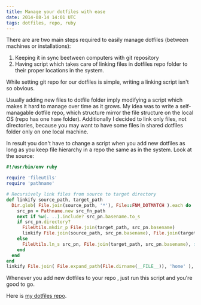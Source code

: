 ```yaml
---
title: Manage your dotfiles with ease
date: 2014-08-14 14:01 UTC
tags: dotfiles, repo, ruby
---
```


There are are two main steps required to easily manage dotfiles (between machines or installations):

1. Keeping it in sync beetween computers with git repository
2. Having script which takes care of linking files in dotfiles repo folder to their proper locations in the system.

While setting git repo for our dotfiles is simple, writing a linking script isn't so obvious.

Usually adding new files to dotfile folder imply modifying a script which makes it hard to manage over time as it grows.
My idea was to write a self-managable dotfile repo, which structure mirror the file structure on the local OS (repo has one `home` folder).
Additionally I decided to link only files, not directories, because you may want to have some files in shared dotfiles folder only on one local machine.

In result you don't have to change a script when you add new dotfiles as long as you keep file hierarchy in a repo the same as in the system.
Look at the source:

~~~ruby
#!/usr/bin/env ruby

require 'fileutils'
require 'pathname'

# Recursively link files from source to target directory
def linkify source_path, target_path
  Dir.glob( File.join(source_path, '*'), File::FNM_DOTMATCH ).each do |src_fn_path|
    src_pn = Pathname.new src_fn_path
    next if %w(. ..).include? src_pn.basename.to_s
    if src_pn.directory?
      FileUtils.mkdir_p File.join(target_path, src_pn.basename)
      linkify File.join(source_path, src_pn.basename), File.join(target_path, src_pn.basename)
    else
      FileUtils.ln_s src_pn, File.join(target_path, src_pn.basename), force: true
    end
  end
end
linkify File.join( File.expand_path(File.dirname(__FILE__)), 'home' ), ENV['HOME']
~~~

Whenever you add new dotfiles to your repo , just run this script and you're good to go.

Here is [my dotfiles repo](https://github.com/Gee-Bee/dotfiles).
